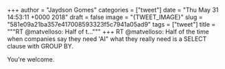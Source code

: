 
+++
author = "Jaydson Gomes"
categories = ["tweet"]
date = "Thu May 31 14:53:11 +0000 2018"
draft = false
image = "{TWEET_IMAGE}"
slug = "581e09a21ba357e417008593323f5c7941a05ad9"
tags = ["tweet"]
title = """RT @matvelloso: Half of t..."""
+++
RT @matvelloso: Half of the time when companies say they need 'AI" what they really need is a SELECT clause with GROUP BY. 

You're welcome.
